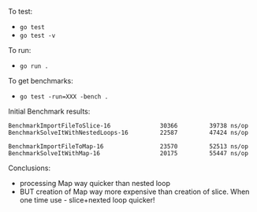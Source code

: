To test:
- `go test`
- `go test -v`

To run:
- `go run .`

To get benchmarks:
- `go test -run=XXX -bench .`


Initial Benchmark results:
```
BenchmarkImportFileToSlice-16         	   30366	     39738 ns/op
BenchmarkSolveItWithNestedLoops-16    	   22587	     47424 ns/op

BenchmarkImportFileToMap-16           	   23570	     52513 ns/op
BenchmarkSolveItWithMap-16            	   20175	     55447 ns/op
```
Conclusions:
- processing Map way quicker than nested loop
- BUT creation of Map way more expensive than creation of slice. When one time use - slice+nexted loop quicker!
